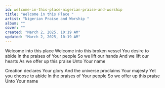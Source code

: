 ```yaml
---
id: welcome-in-this-place-nigerian-praise-and-worship
title: "Welcome in this Place "
artist: "Nigerian Praise and Worship "
album: ""
cover: ""
created: "March 2, 2025, 10:19 AM"
updated: "March 2, 2025, 10:19 AM"
---
```


Welcome into this place
Welcome into this broken vessel
You desire to abide
In the praises of Your people
So we lift our hands
And we lift our hearts
As we offer up this praise
Unto Your name

Creation declares Your glory
And the universe proclaims Your majesty
Yet you choose to abide
In the praises of Your people
So we offer up this praise
Unto Your name
